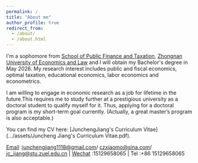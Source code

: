 ```yaml
---
permalink: /
title: "About me"
author_profile: true
redirect_from: 
  - /about/
  - /about.html
---
```


I'm a sophomore from [School of Public Finance and Taxation](https://csxy.zuel.edu.cn/), [Zhongnan University of Economics and Law](https://english.zuel.edu.cn/) and I will obtain my Bachelor's degree in May 2026. 
My research interest includes public and fiscal economics, optimal taxation, educational economics, labor economics and econometrics.

 I am willing to engage in economic research as a job for lifetime in the future.This requires me to study further at a prestigious university as a doctoral student to qualify myself for it. Thus, applying for a doctoral program is my short-term goal currently. (Actually, a great master’s program is also acceptable.)
  
 You can find my CV here: [JunchengJiang's Curriculum Vitae](.../assets/Juncheng Jiang's Curriculum Vitae.pdf).

 [Email](mailto:junchengjiang1118@gmail.com) :junchengjiang1118@gmail.com/ czxiaomo@sina.com/ jc_jiang@stu.zuel.edu.cn | [Wechat](../images/vx.png) :15129658065 | Tel :+86 15129658065
